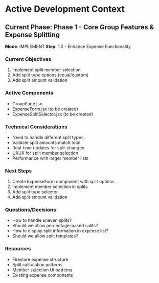 # Active Development Context

## Current Phase: Phase 1 - Core Group Features & Expense Splitting
**Mode**: IMPLEMENT
**Step**: 1.3 - Enhance Expense Functionality

### Current Objectives
1. Implement split member selection
2. Add split type options (equal/custom)
3. Add split amount validation

### Active Components
- GroupPage.jsx
- ExpenseForm.jsx (to be created)
- ExpenseSplitSelector.jsx (to be created)

### Technical Considerations
- Need to handle different split types
- Validate split amounts match total
- Real-time updates for split changes
- UI/UX for split member selection
- Performance with larger member lists

### Next Steps
1. Create ExpenseForm component with split options
2. Implement member selection in splits
3. Add split type selector
4. Add split amount validation

### Questions/Decisions
- How to handle uneven splits?
- Should we allow percentage-based splits?
- How to display split information in expense list?
- Should we allow split templates?

### Resources
- Firestore expense structure
- Split calculation patterns
- Member selection UI patterns
- Existing expense components 